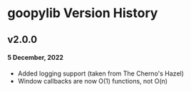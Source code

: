 # goopylib Version History

## v2.0.0

#### 5 December, 2022

* Added logging support (taken from The Cherno's Hazel)
* Window callbacks are now O(1) functions, not O(n)
